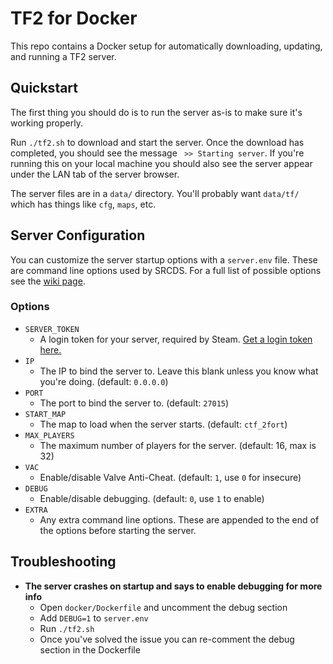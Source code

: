 # TF2 for Docker
This repo contains a Docker setup for automatically downloading, updating, and running a TF2 server.

## Quickstart
The first thing you should do is to run the server as-is to make sure it's working properly.

Run `./tf2.sh` to download and start the server. Once the download has completed, you should see the message ` >> Starting server`. If you're running this on your local machine you should also see the server appear under the LAN tab of the server browser.

The server files are in a `data/` directory. You'll probably want `data/tf/` which has things like `cfg`, `maps`, etc.

## Server Configuration
You can customize the server startup options with a `server.env` file. These are command line options used by SRCDS. For a full list of possible options see the [wiki page](https://developer.valvesoftware.com/wiki/Command_Line_Options#Source_Dedicated_Server).

### Options
- `SERVER_TOKEN`
	- A login token for your server, required by Steam. [Get a login token here.](https://steamcommunity.com/dev/managegameservers)
- `IP`
	- The IP to bind the server to. Leave this blank unless you know what you're doing. (default: `0.0.0.0`)
- `PORT`
	- The port to bind the server to. (default: `27015`)
- `START_MAP`
	- The map to load when the server starts. (default: `ctf_2fort`)
- `MAX_PLAYERS`
	- The maximum number of players for the server. (default: 16, max is 32)
- `VAC`
	- Enable/disable Valve Anti-Cheat. (default: `1`, use `0` for insecure)
- `DEBUG`
	- Enable/disable debugging. (default: `0`, use `1` to enable)
- `EXTRA`
	- Any extra command line options. These are appended to the end of the options before starting the server.

## Troubleshooting
- **The server crashes on startup and says to enable debugging for more info**
	- Open `docker/Dockerfile` and uncomment the debug section
	- Add `DEBUG=1` to `server.env`
	- Run `./tf2.sh`
	- Once you've solved the issue you can re-comment the debug section in the Dockerfile